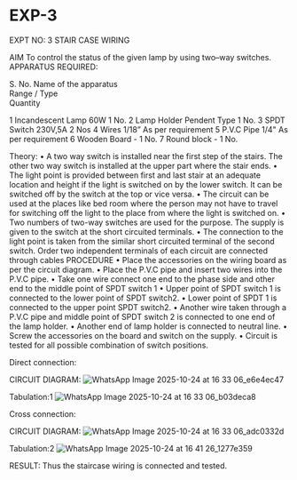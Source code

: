 # EXP-3
EXPT NO: 3				STAIR CASE WIRING                     

 
AIM
 To control the status of the given lamp by using two–way switches. 
APPARATUS REQUIRED:

S. No.
Name of the apparatus	
Range / Type	
Quantity

1	Incandescent Lamp	60W	1 No.
2	Lamp Holder	Pendent Type	1 No.
3	SPDT Switch	230V,5A	2 Nos
4	Wires	1/18”	As per requirement
5	P.V.C Pipe	1/4"	As per requirement
6	Wooden Board	-	1 No.
7	Round block	-	1 No.


Theory:
•	A two way switch is installed near the first step of the stairs. The other two way switch is installed at the upper part where the stair ends.
•	The light point is provided between first and last stair at an adequate location and height if the light is switched on by the lower switch. It can be switched off by the switch at the top or vice versa.
•	The circuit can be used at the places like bed room where the person may  not  have  to  travel for switching off the light to the place from where the light is switched on.
•	Two  numbers  of  two-way  switches  are  used  for  the  purpose.  The supply is given to the switch at the short circuited terminals.
•	The  connection  to  the  light  point  is  taken  from  the  similar  short circuited  terminal  of  the   second  switch.   Order  two  independent terminals of each circuit are connected through  cables 
PROCEDURE
•  Place the accessories on the wiring board as per the circuit diagram.
•  Place the P.V.C pipe and insert two wires into the P.V.C pipe.
•	Take one wire connect one end to the phase side and other end to the middle point of SPDT switch 1
•  Upper point of SPDT switch 1 is connected to the lower point of SPDT
switch2.
•  Lower point of SPDT 1 is connected to the upper point SPDT switch2.
•	Another wire taken through a P.V.C pipe and middle point of SPDT switch 2 is connected to one end of the lamp holder.
•  Another end of lamp holder is connected to neutral line.
•  Screw the accessories on the board and switch on the supply.
•  Circuit is tested for all possible combination of switch positions.


Direct connection: 

CIRCUIT DIAGRAM: 
![WhatsApp Image 2025-10-24 at 16 33 06_e6e4ec47](https://github.com/user-attachments/assets/a0cf0e34-7bc2-41ae-9788-1862a601d081)

Tabulation:1
![WhatsApp Image 2025-10-24 at 16 33 06_b03deca8](https://github.com/user-attachments/assets/b66b1508-33c0-4c61-9654-fba2fdf5fa0e)

Cross connection: 

CIRCUIT DIAGRAM:
![WhatsApp Image 2025-10-24 at 16 33 06_adc0332d](https://github.com/user-attachments/assets/d00e3bd3-b9d3-43d0-9e59-ebce85b07d95)

Tabulation:2
![WhatsApp Image 2025-10-24 at 16 41 26_1277e359](https://github.com/user-attachments/assets/c8b3b269-3c59-44e9-ae3f-fb414d701430)

RESULT:
Thus the staircase wiring is connected and tested.
